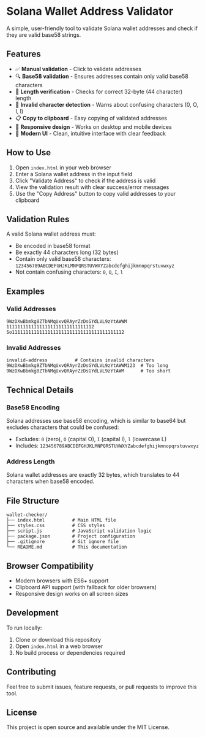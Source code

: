 # Solana Wallet Address Validator

A simple, user-friendly tool to validate Solana wallet addresses and check if they are valid base58 strings.

## Features

- ✅ **Manual validation** - Click to validate addresses
- 🔍 **Base58 validation** - Ensures addresses contain only valid base58 characters
- 📏 **Length verification** - Checks for correct 32-byte (44 character) length
- 🚫 **Invalid character detection** - Warns about confusing characters (0, O, I, l)
- 📋 **Copy to clipboard** - Easy copying of validated addresses
- 📱 **Responsive design** - Works on desktop and mobile devices
- 🎨 **Modern UI** - Clean, intuitive interface with clear feedback

## How to Use

1. Open `index.html` in your web browser
2. Enter a Solana wallet address in the input field
3. Click "Validate Address" to check if the address is valid
4. View the validation result with clear success/error messages
5. Use the "Copy Address" button to copy valid addresses to your clipboard

## Validation Rules

A valid Solana wallet address must:

- Be encoded in base58 format
- Be exactly 44 characters long (32 bytes)
- Contain only valid base58 characters: `123456789ABCDEFGHJKLMNPQRSTUVWXYZabcdefghijkmnopqrstuvwxyz`
- Not contain confusing characters: `0`, `O`, `I`, `l`

## Examples

### Valid Addresses
```
9WzDXwBbmkg8ZTbNMqUxvQRAyrZzDsGYdLVL9zYtAWWM
11111111111111111111111111111112
So11111111111111111111111111111111111111112
```

### Invalid Addresses
```
invalid-address          # Contains invalid characters
9WzDXwBbmkg8ZTbNMqUxvQRAyrZzDsGYdLVL9zYtAWWM123  # Too long
9WzDXwBbmkg8ZTbNMqUxvQRAyrZzDsGYdLVL9zYtAWM      # Too short
```

## Technical Details

### Base58 Encoding
Solana addresses use base58 encoding, which is similar to base64 but excludes characters that could be confused:
- Excludes: `0` (zero), `O` (capital O), `I` (capital I), `l` (lowercase L)
- Includes: `123456789ABCDEFGHJKLMNPQRSTUVWXYZabcdefghijkmnopqrstuvwxyz`

### Address Length
Solana wallet addresses are exactly 32 bytes, which translates to 44 characters when base58 encoded.

## File Structure

```
wallet-checker/
├── index.html          # Main HTML file
├── styles.css          # CSS styles
├── script.js           # JavaScript validation logic
├── package.json        # Project configuration
├── .gitignore          # Git ignore file
└── README.md           # This documentation
```

## Browser Compatibility

- Modern browsers with ES6+ support
- Clipboard API support (with fallback for older browsers)
- Responsive design works on all screen sizes

## Development

To run locally:
1. Clone or download this repository
2. Open `index.html` in a web browser
3. No build process or dependencies required

## Contributing

Feel free to submit issues, feature requests, or pull requests to improve this tool.

## License

This project is open source and available under the MIT License.